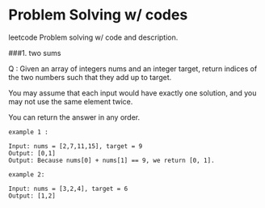 # Problem Solving w/ codes

leetcode Problem solving w/ code and description.

###1. two sums

Q : Given an array of integers nums and an integer target, return indices of the two numbers such that they add up to target.

You may assume that each input would have exactly one solution, and you may not use the same element twice.

You can return the answer in any order.

```
example 1 :

Input: nums = [2,7,11,15], target = 9
Output: [0,1]
Output: Because nums[0] + nums[1] == 9, we return [0, 1].

example 2:

Input: nums = [3,2,4], target = 6
Output: [1,2]

```
